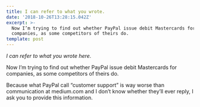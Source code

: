 ```yaml
---
title: I can refer to what you wrote.
date: '2018-10-26T13:28:15.042Z'
excerpt: >-
  Now I’m trying to find out whether PayPal issue debit Mastercards for
  companies, as some competitors of theirs do.
template: post
---
```

*I can refer to what you wrote here.*

Now I’m trying to find out whether PayPal issue debit Mastercards for companies, as some competitors of theirs do.

Because what PayPal call “customer support” is way worse than communication at medium.com and I don’t know whether they’ll ever reply, I ask you to provide this information.
